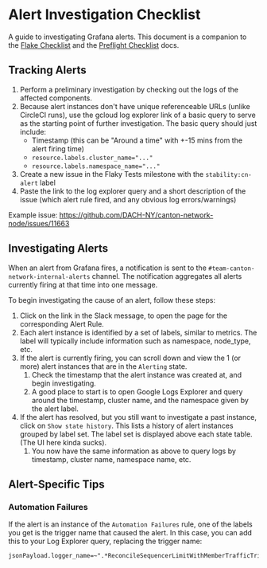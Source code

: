 # Alert Investigation Checklist

A guide to investigating Grafana alerts. This document is a companion to the [Flake Checklist](support/FLAKE_CHECKLIST.md) and the [Preflight Checklist](support/PREFLIGHT_CHECKLIST.md) docs.

## Tracking Alerts

1. Perform a preliminary investigation by checking out the logs of the affected components.
2. Because alert instances don't have unique referenceable URLs (unlike CircleCI runs), use the gcloud log explorer link of a basic query to serve as the starting point of further investigation. The basic query should just include:
   - Timestamp (this can be "Around a time" with +-15 mins from the alert firing time)
   - `resource.labels.cluster_name="..."`
   - `resource.labels.namespace_name="..."`
3. Create a new issue in the Flaky Tests milestone with the `stability:cn-alert` label
4. Paste the link to the log explorer query and a short description of the issue (which alert rule fired, and any obvious log errors/warnings)

Example issue: https://github.com/DACH-NY/canton-network-node/issues/11663

## Investigating Alerts

When an alert from Grafana fires, a notification is sent to the `#team-canton-network-internal-alerts` channel. The notification aggregates all alerts currently firing at that time into one message.

To begin investigating the cause of an alert, follow these steps:

1. Click on the link in the Slack message, to open the page for the corresponding Alert Rule.
2. Each alert instance is identified by a set of labels, similar to metrics. The label will typically include information such as namespace, node_type, etc.
3. If the alert is currently firing, you can scroll down and view the 1 (or more) alert instances that are in the `Alerting` state.
   1. Check the timestamp that the alert instance was created at, and begin investigating.
   2. A good place to start is to open Google Logs Explorer and query around the timestamp, cluster name, and the namespace given by the alert label.
4. If the alert has resolved, but you still want to investigate a past instance, click on `Show state history`. This lists a history of alert instances grouped by label set. The label set is displayed above each state table. (The UI here kinda sucks).
   1. You now have the same information as above to query logs by timestamp, cluster name, namespace name, etc.

## Alert-Specific Tips

### Automation Failures

If the alert is an instance of the `Automation Failures` rule, one of the labels you get is the trigger name that caused the alert. In this case, you can add this to your Log Explorer query, replacing the trigger name:

```
jsonPayload.logger_name=~".*ReconcileSequencerLimitWithMemberTrafficTrigger.*"
```
